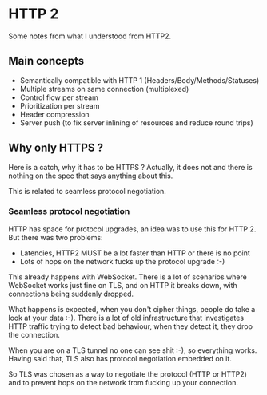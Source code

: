 # HTTP 2

Some notes from what I understood from HTTP2.

## Main concepts

* Semantically compatible with HTTP 1 (Headers/Body/Methods/Statuses)
* Multiple streams on same connection (multiplexed)
* Control flow per stream
* Prioritization per stream
* Header compression
* Server push (to fix server inlining of resources and reduce round trips)


## Why only HTTPS ?

Here is a catch, why it has to be HTTPS ? Actually, it does not and there is
nothing on the spec that says anything about this.

This is related to seamless protocol negotiation.


### Seamless protocol negotiation

HTTP has space for protocol upgrades, an idea was to use this for HTTP 2.
But there was two problems:

* Latencies, HTTP2 MUST be a lot faster than HTTP or there is no point
* Lots of hops on the network fucks up the protocol upgrade :-)

This already happens with WebSocket. There is a lot of scenarios where
WebSocket works just fine on TLS, and on HTTP it breaks down, with connections
being suddenly dropped.

What happens is expected, when you don't cipher things, people do take a look
at your data :-). There is a lot of old infrastructure that investigates
HTTP traffic trying to detect bad behaviour, when they detect it, they drop
the connection.

When you are on a TLS tunnel no one can see shit :-), so everything works.
Having said that, TLS also has protocol negotiation embedded on it.

So TLS was chosen as a way to negotiate the protocol (HTTP or HTTP2) and
to prevent hops on the network from fucking up your connection.
